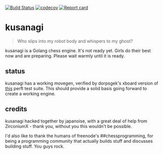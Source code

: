 [![Build Status](https://travis-ci.org/japanoise/kusanagi.svg?branch=master)](https://travis-ci.org/japanoise/kusanagi)
[![codecov](https://codecov.io/gh/japanoise/kusanagi/branch/master/graph/badge.svg)](https://codecov.io/gh/japanoise/kusanagi)
[![Report card](https://goreportcard.com/badge/github.com/japanoise/kusanagi)](https://goreportcard.com/report/github.com/japanoise/kusanagi)

# kusanagi

>Who slips into my robot body and whispers to my ghost?

kusanagi is a Golang chess engine. It's not ready yet. Girls do their best now
and are preparing. Please wait warmly until it is ready.

## status

kusanagi has a working movegen, verified by dorpsgek's xboard version of 
[this](http://www.rocechess.ch/perft.html) perft  test suite. This should provide
a solid basis going forward to create a working engine.

## credits

kusanagi hacked together by japanoise, with a great deal of help from
ZirconiumX - thank you, without you this wouldn't be possible.

I'd also like to thank the humans of freenode's ##chessprogramming, for being a
programming community that actually builds stuff and discusses building stuff.
You guys rock.
